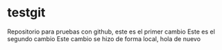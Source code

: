 # testgit
Repositorio para pruebas con github, este es el primer cambio
Este es el segundo cambio
Este cambio se hizo de forma local, hola de nuevo